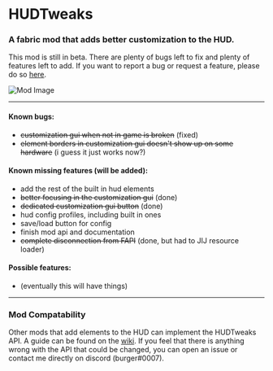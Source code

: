 # HUDTweaks

### A fabric mod that adds better customization to the HUD.

This mod is still in beta. There are plenty of bugs left to fix and plenty of features left to add. If you want to report a bug or request a feature, please do so [here](/../../issues).

![Mod Image](https://i.imgur.com/mkqQKU9.png)

------
#### Known bugs:
* ~~customization gui when not in game is broken~~ (fixed)
* ~~element borders in customization gui doesn't show up on some hardware~~ (i guess it just works now?)

#### Known missing features (will be added):
* add the rest of the built in hud elements
* ~~better focusing in the customization gui~~ (done)
* ~~dedicated customization gui button~~ (done)
* hud config profiles, including built in ones
* save/load button for config
* finish mod api and documentation
* ~~complete disconnection from FAPI~~ (done, but had to JIJ resource loader)

#### Possible features:
* (eventually this will have things)

------
### Mod Compatability

Other mods that add elements to the HUD can implement the HUDTweaks API. A guide can be found on the [wiki](/../../wiki). If you feel that there is anything wrong with the API that could be changed, you can open an issue or contact me directly on discord (burger#0007).
